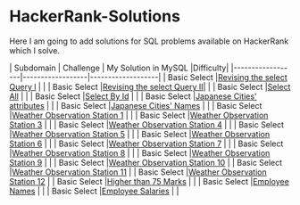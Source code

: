 # HackerRank-Solutions
Here I am going to add solutions for SQL problems available on HackerRank which I solve.

| Subdomain | Challenge | My Solution in MySQL |Difficulty|
|------------------|------------------|-------------------|
| Basic Select |[Revising the select Query l](https://www.hackerrank.com/challenges/revising-the-select-query/problem)  |      |
| Basic Select |[Revising the select Query II](https://www.hackerrank.com/challenges/revising-the-select-query-2/problem)|     | 
| Basic Select |[Select All](https://www.hackerrank.com/challenges/select-all-sql/problem)     |     | 
| Basic Select |[Select By Id](https://www.hackerrank.com/challenges/select-by-id/problem)     |     | 
| Basic Select |[Japanese Cities' attributes](https://www.hackerrank.com/challenges/japanese-cities-attributes/problem)     |      | 
| Basic Select |[Japanese Cities' Names](https://www.hackerrank.com/challenges/japanese-cities-name/problem)     |      | 
| Basic Select |[Weather Observation Station 1](https://www.hackerrank.com/challenges/weather-observation-station-1/problem)    |     | 
| Basic Select |[Weather Observation Station 3](https://www.hackerrank.com/challenges/weather-observation-station-3/problem)     |      |
| Basic Select |[Weather Observation Station 4](https://www.hackerrank.com/challenges/weather-observation-station-4/problem)     |      |
| Basic Select |[Weather Observation Station 5](https://www.hackerrank.com/challenges/weather-observation-station-5/problem)  |     | 
| Basic Select |[Weather Observation Station 6](https://www.hackerrank.com/challenges/weather-observation-station-6/problem)    |    | 
| Basic Select |[Weather Observation Station 7](https://www.hackerrank.com/challenges/weather-observation-station-7/problem)     |      |
| Basic Select |[Weather Observation Station 8](https://www.hackerrank.com/challenges/weather-observation-station-8/problem)    |      | 
| Basic Select |[Weather Observation Station 9](https://www.hackerrank.com/challenges/weather-observation-station-9/problem)    |      | 
| Basic Select |[Weather Observation Station 10](https://www.hackerrank.com/challenges/weather-observation-station-10/problem)     |     | Basic Select |[Weather Observation Station 11](https://www.hackerrank.com/challenges/weather-observation-station-11/problem)     |     | Basic Select |[Weather Observation Station 12](https://www.hackerrank.com/challenges/weather-observation-station-12/problem)     |     | Basic Select |[Higher than 75 Marks](https://www.hackerrank.com/challenges/more-than-75-marks/problem)     |      |
| Basic Select |[Employee Names](https://www.hackerrank.com/challenges/name-of-employees/problem)     |      | 
| Basic Select |[Employee Salaries](https://www.hackerrank.com/challenges/salary-of-employees/problem)    |     | 
